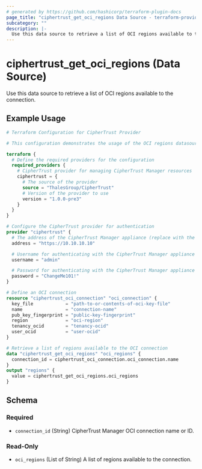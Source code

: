 ```yaml
---
# generated by https://github.com/hashicorp/terraform-plugin-docs
page_title: "ciphertrust_get_oci_regions Data Source - terraform-provider-ciphertrust"
subcategory: ""
description: |-
  Use this data source to retrieve a list of OCI regions available to the connection.
---
```


# ciphertrust_get_oci_regions (Data Source)

Use this data source to retrieve a list of OCI regions available to the connection.

## Example Usage

```terraform
# Terraform Configuration for CipherTrust Provider

# This configuration demonstrates the usage of the OCI regions datasource

terraform {
  # Define the required providers for the configuration
  required_providers {
    # CipherTrust provider for managing CipherTrust Manager resources
    ciphertrust = {
      # The source of the provider
      source = "ThalesGroup/CipherTrust"
      # Version of the provider to use
      version = "1.0.0-pre3"
    }
  }
}

# Configure the CipherTrust provider for authentication
provider "ciphertrust" {
  # The address of the CipherTrust Manager appliance (replace with the actual address)
  address = "https://10.10.10.10"

  # Username for authenticating with the CipherTrust Manager appliance
  username = "admin"

  # Password for authenticating with the CipherTrust Manager appliance
  password = "ChangeMe101!"
}

# Define an OCI connection
resource "ciphertrust_oci_connection" "oci_connection" {
  key_file            = "path-to-or-contents-of-oci-key-file"
  name                = "connection-name"
  pub_key_fingerprint = "public-key-fingerprint"
  region              = "oci-region"
  tenancy_ocid        = "tenancy-ocid"
  user_ocid           = "user-ocid"
}

# Retrieve a list of regions available to the OCI connection
data "ciphertrust_get_oci_regions" "oci_regions" {
  connection_id = ciphertrust_oci_connection.oci_connection.name
}
output "regions" {
  value = ciphertrust_get_oci_regions.oci_regions
}
```

<!-- schema generated by tfplugindocs -->
## Schema

### Required

- `connection_id` (String) CipherTrust Manager OCI connection name or ID.

### Read-Only

- `oci_regions` (List of String) A list of regions available to the connection.
